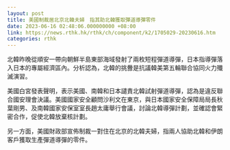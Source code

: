 ```yaml
---
layout: post
title: 美國制裁居北京北韓夫婦　指其助北韓獲取彈道導彈零件
date: 2023-06-16 02:48:06.000000000 +08:00
link: https://news.rthk.hk/rthk/ch/component/k2/1705029-20230616.htm
categories: rthk
---
```


北韓昨晚從順安一帶向朝鮮半島東部海域發射了兩枚短程彈道導彈，日本指導彈落入日本的專屬經濟區內。分析認為，北韓的挑釁是抗議韓美第五輪聯合協同火力殲滅演習。

美國白宮發表聲明，表示美國、南韓和日本譴責北韓試射彈道導彈，認為是違反聯合國安理會決議。美國國家安全顧問沙利文在東京，與日本國家安全保障局局長秋葉剛男、及南韓國家安保室室長趙太庸舉行會議，討論北韓導彈計劃，並確認會緊密合作，促使北韓放棄核計劃。

另一方面，美國財政部宣佈制裁一對住在北京的北韓夫婦，指兩人協助北韓和伊朗客戶獲取生產彈道導彈的零件。
